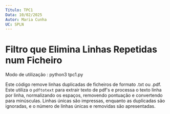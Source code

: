 ```yaml
---
Título: TPC1
Data: 10/02/2025
Autor: Maria Cunha
UC: SPLN
---
```

# Filtro que Elimina Linhas Repetidas num Ficheiro

Modo de utilização : python3 tpc1.py <ficheiro>

Este código remove linhas duplicadas de ficheiros de formato .txt ou .pdf. Este utiliza o `pdftotext` para extrair texto de pdf's e processa o texto linha por linha, normalizando os espaços, removendo pontuação e convertendo para minúsculas. Linhas únicas são impressas, enquanto as duplicadas são ignoradas, e o número de linhas únicas e removidas são apresentadas. 